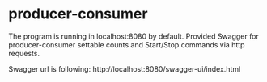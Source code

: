 # producer-consumer
The program is running in localhost:8080 by default.
Provided Swagger for producer-consumer settable counts and Start/Stop commands via http requests.

Swagger url is following:
http://localhost:8080/swagger-ui/index.html
